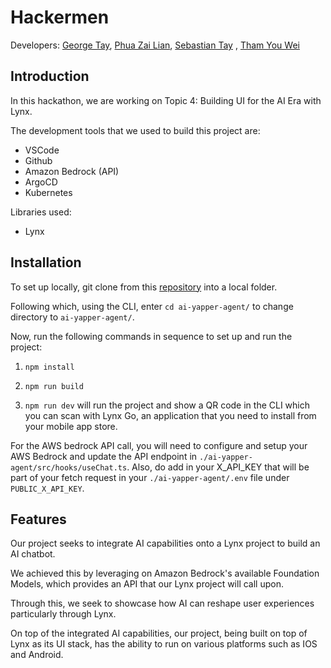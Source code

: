 # Hackermen
Developers: [George Tay](https://github.com/georgetayqy), [Phua Zai Lian](https://github.com/pzl111), [Sebastian Tay](https://github.com/Sebtey) , [Tham You Wei](https://github.com/tyouwei)

## Introduction
In this hackathon, we are working on Topic 4: Building UI for the AI Era with Lynx.

The development tools that we used to build this project are:
- VSCode
- Github
- Amazon Bedrock (API)
- ArgoCD
- Kubernetes


Libraries used:
- Lynx

## Installation
To set up locally, git clone from this [repository](https://github.com/PSA-Hackermen/TechJam-Hackathon) into a local folder.

Following which, using the CLI, enter `cd ai-yapper-agent/` to change directory to `ai-yapper-agent/`.

Now, run the following commands in sequence to set up and run the project:

1. `npm install`

2. `npm run build`

3. `npm run dev` will run the project and show a QR code in the CLI which you can scan with Lynx Go, an application that you need to install from your mobile app store.


For the AWS bedrock API call, you will need to configure and setup your AWS Bedrock and update the API endpoint in `./ai-yapper-agent/src/hooks/useChat.ts`. Also, do add in your X_API_KEY that will be part of your fetch request in your `./ai-yapper-agent/.env` file under `PUBLIC_X_API_KEY`.


## Features
Our project seeks to integrate AI capabilities onto a Lynx project to build an AI chatbot.

We achieved this by leveraging on Amazon Bedrock's available Foundation Models, which provides an API that our Lynx project will call upon.

Through this, we seek to showcase how AI can reshape user experiences particularly through Lynx.

On top of the integrated AI capabilities, our project, being built on top of Lynx as its UI stack, has the ability to run on various platforms such as IOS and Android.
